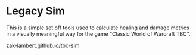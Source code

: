 # Legacy Sim

This is a simple set off tools used to calculate healing and damage metrics in a visually meaningful way for the game "Classic World of Warcraft TBC".

[zak-lambert.github.io/tbc-sim](https://zak-lambert.github.io/tbc-sim/)
